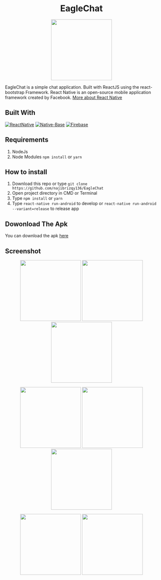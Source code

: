 <h1 align="center">EagleChat</h1>
<p align="center">
  <img src="https://user-images.githubusercontent.com/33283502/65845099-0b28c700-e363-11e9-8aa7-1d2e1adfd21e.png" width='200'/>
</p>
<p>
  EagleChat is a simple chat application. Built with ReactJS using the react-bootstrap Framework.
  React Native is an open-source mobile application framework created by Facebook. <a href="https://facebook.github.io/react-native/">More about React Native</a>
</p>

## Built With
[![ReactNative](https://img.shields.io/badge/ReactNative-v.0.60.5-blue.svg?style=rounded-square)](https://facebook.github.io/react-native/docs/0.60/getting-started)
[![Native-Base](https://img.shields.io/badge/NativeBase-v.2.13.7-green.svg?style=rounded-square)](https://docs.nativebase.io/)
[![Firebase](https://img.shields.io/badge/Firebase-v.6.6.0-red.svg?style=rounded-square)](https://firebase.google.com/)

## Requirements
  1. NodeJs
  2. Node Modules `npm install` or `yarn`
 
## How to install
  1. Download this repo or type `git clone https://github.com/najibrizqy136/EagleChat`
  2. Open project directory in CMD or Terminal
  3. Type `npm install` or `yarn`
  4. Type `react-native run-android` to develop or `react-native run-android --variant=release` to release app
  
## Dowonload The Apk
  You can download the apk [here](https://drive.google.com/file/d/1o9pavxjLaJlaKIGhjLj-c7EyKl5ZcqC4/view?usp=sharing)
  
## Screenshot
<p align='center'>
  <span>
      <image width="200" src="https://user-images.githubusercontent.com/33283502/65846520-2d711380-e368-11e9-9511-49df83022dfa.jpg" />   
      <image width="200" src="https://user-images.githubusercontent.com/33283502/65846595-7aed8080-e368-11e9-8c35-fd3a0fd9714d.png" />
      <image width="200" src="https://user-images.githubusercontent.com/33283502/65846630-9a84a900-e368-11e9-9f61-a4ae480f9380.png" />
  </span>
</p>
<p align='center'>
  <span>
      <image width="200" src="https://user-images.githubusercontent.com/33283502/65846657-b1c39680-e368-11e9-9680-975148a1658b.png" />   
      <image width="200" src="https://user-images.githubusercontent.com/33283502/65846667-bb4cfe80-e368-11e9-9db7-6f45a916843b.png" />
      <image width="200" src="https://user-images.githubusercontent.com/33283502/65846684-c7d15700-e368-11e9-9d7d-56b6a0fb368f.png" />
  </span>
</p>
<p align='center'>
  <span>
      <image width="200" src="https://user-images.githubusercontent.com/33283502/65846706-d586dc80-e368-11e9-811a-a32aaded2871.png" />   
      <image width="200" src="https://user-images.githubusercontent.com/33283502/65846718-df104480-e368-11e9-9db7-2131bb3fd92a.png" />
  </span>
</p>
